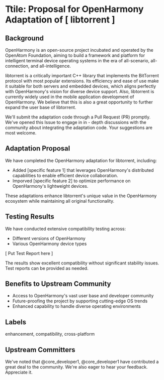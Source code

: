 # Ttile: Proposal for OpenHarmony Adaptation of [ libtorrent ]

## Background
OpenHarmony is an open-source project incubated and operated by the OpenAtom Foundation, aiming to build a framework and platform for intelligent terminal device operating systems in the era of all-scenario, all-connection, and all-intelligence.

libtorrent is a critically important C++ library that implements the BitTorrent protocol with most popular extensions. Its efficiency and ease of use make it suitable for both servers and embedded devices, which aligns perfectly with OpenHarmony's vision for diverse device support. Also, libtorrent is currently widely used in the mobile application development of OpenHarmony. We believe that this is also a great opportunity to further expand the user base of libtorrent.

We'll submit the adaptation code through a Pull Request (PR) promptly. We've opened this Issue to engage in in - depth discussions with the community about integrating the adaptation code. Your suggestions are most welcome.

## Adaptation Proposal
We have completed the OpenHarmony adaptation for libtorrent, including:
- Added [specific feature 1] that leverages OpenHarmony's distributed capabilities to enable efficient device collaboration.
- Imporved [specific feature 2] to optimize performance on OpenHarmony's lightweight devices.

These adaptations enhance libtorrent's unique value in the OpenHarmony ecosystem while maintaining all original functionality.

## Testing Results
We have conducted extensive compatibility testing across:
- Different versions of OpenHarmony
- Various OpenHarmony device types

[ Put Test Report here ]

The results show excellent compatibility without significant stability issues. Test reports can be provided as needed.

## Benefits to Upstream Community
- Access to OpenHarmony's vast user base and developer community
- Future-proofing the project by supporting cutting-edge OS trends
- Enhanced capability to handle diverse operating environments

## Labels
enhancement, compatibility, cross-platform

## Upstream Committers
We've noted that @core_developer1, @core_developer1 have contributed a great deal to the community. We're also eager to hear your feedback. Appreciate it.